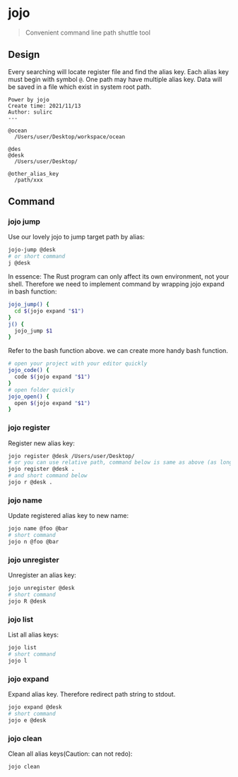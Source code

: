 # jojo

> Convenient command line path shuttle tool

## Design
Every searching will locate register file and find the alias key. Each alias key must begin with symbol `@`. One path may have multiple alias key. Data will be saved in a file which exist in system root path. 
```
Power by jojo
Create time: 2021/11/13
Author: sulirc
---

@ocean
  /Users/user/Desktop/workspace/ocean

@des
@desk
  /Users/user/Desktop/  

@other_alias_key
  /path/xxx
```

## Command

### jojo jump
Use our lovely jojo to jump target path by alias:
```bash
jojo-jump @desk
# or short command
j @desk
```

In essence: The Rust program can only affect its own environment, not your shell. Therefore we need to implement command by wrapping jojo expand in bash function:

```bash
jojo_jump() {
  cd $(jojo expand "$1")
}
j() {
  jojo_jump $1
}
```

Refer to the bash function above. we can create more handy bash function.

```bash
# open your project with your editor quickly
jojo_code() {
  code $(jojo expand "$1")
}
# open folder quickly
jojo_open() {
  open $(jojo expand "$1")
}
```

### jojo register
Register new alias key:
```bash
jojo register @desk /Users/user/Desktop/
# or you can use relative path, command below is same as above (as long as if you are on desktop currently)
jojo register @desk .
# and short command below
jojo r @desk .
```

### jojo name
Update registered alias key to new name:
```bash
jojo name @foo @bar
# short command
jojo n @foo @bar
```

### jojo unregister
Unregister an alias key:
```bash
jojo unregister @desk
# short command
jojo R @desk
```

### jojo list 
List all alias keys:
```bash
jojo list
# short command
jojo l
```

### jojo expand
Expand alias key. Therefore redirect path string to stdout.
```bash
jojo expand @desk
# short command
jojo e @desk
```

### jojo clean
Clean all alias keys(Caution: can not redo):
```bash
jojo clean
```

